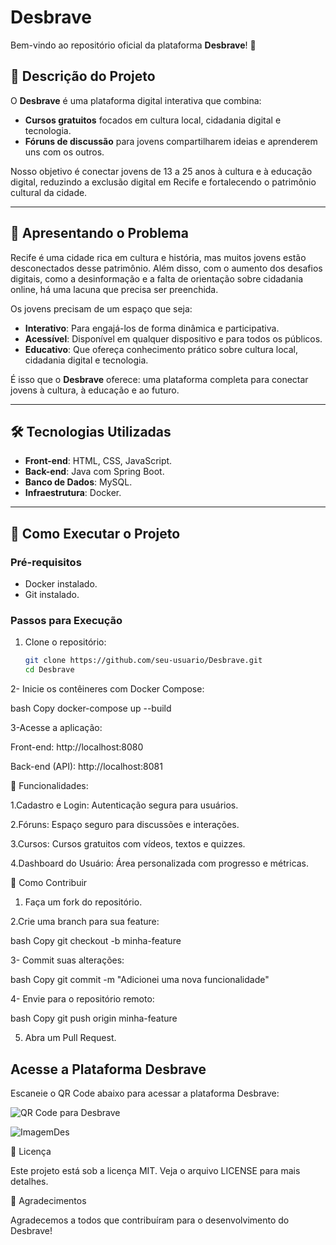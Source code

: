 # Desbrave


Bem-vindo ao repositório oficial da plataforma **Desbrave**! 🚀

## 📝 Descrição do Projeto
O **Desbrave** é uma plataforma digital interativa que combina:
- **Cursos gratuitos** focados em cultura local, cidadania digital e tecnologia.
- **Fóruns de discussão** para jovens compartilharem ideias e aprenderem uns com os outros.

Nosso objetivo é conectar jovens de 13 a 25 anos à cultura e à educação digital, reduzindo a exclusão digital em Recife e fortalecendo o patrimônio cultural da cidade.

---

## 🎯 Apresentando o Problema
Recife é uma cidade rica em cultura e história, mas muitos jovens estão desconectados desse patrimônio. Além disso, com o aumento dos desafios digitais, como a desinformação e a falta de orientação sobre cidadania online, há uma lacuna que precisa ser preenchida.

Os jovens precisam de um espaço que seja:
- **Interativo**: Para engajá-los de forma dinâmica e participativa.
- **Acessível**: Disponível em qualquer dispositivo e para todos os públicos.
- **Educativo**: Que ofereça conhecimento prático sobre cultura local, cidadania digital e tecnologia.

É isso que o **Desbrave** oferece: uma plataforma completa para conectar jovens à cultura, à educação e ao futuro.

---

## 🛠️ Tecnologias Utilizadas
- **Front-end**: HTML, CSS, JavaScript.
- **Back-end**: Java com Spring Boot.
- **Banco de Dados**: MySQL.
- **Infraestrutura**: Docker.

---

## 🚀 Como Executar o Projeto

### Pré-requisitos
- Docker instalado.
- Git instalado.

### Passos para Execução
1. Clone o repositório:
   ```bash
   git clone https://github.com/seu-usuario/Desbrave.git
   cd Desbrave

2- Inicie os contêineres com Docker Compose:

bash
Copy
docker-compose up --build

3-Acesse a aplicação:

Front-end: http://localhost:8080

Back-end (API): http://localhost:8081

🧩 Funcionalidades:

1.Cadastro e Login: Autenticação segura para usuários.

2.Fóruns: Espaço seguro para discussões e interações.

3.Cursos: Cursos gratuitos com vídeos, textos e quizzes.

4.Dashboard do Usuário: Área personalizada com progresso e métricas.

🤝 Como Contribuir

1. Faça um fork do repositório.

2.Crie uma branch para sua feature:

bash
Copy
git checkout -b minha-feature

3- Commit suas alterações:

bash
Copy
git commit -m "Adicionei uma nova funcionalidade"

4- Envie para o repositório remoto:

bash
Copy
git push origin minha-feature

5. Abra um Pull Request.


## Acesse a Plataforma Desbrave

Escaneie o QR Code abaixo para acessar a plataforma Desbrave:

![QR Code para Desbrave](https://link-para-imagem-externa.com/qr-code.png)


![ImagemDes](https://github.com/user-attachments/assets/54c7eb15-f61b-49f1-8319-eab531c64845)



📄 Licença

Este projeto está sob a licença MIT. Veja o arquivo LICENSE para mais detalhes.

🙌 Agradecimentos

Agradecemos a todos que contribuíram para o desenvolvimento do Desbrave!
